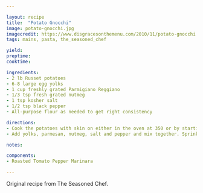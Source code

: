 ```yaml
---

layout: recipe
title:  "Potato Gnocchi"
image: potato-gnocchi.jpg
imagecredit: https://www.disgracesonthemenu.com/2010/11/potato-gnocchi.html
tags: mains, pasta, the_seasoned_chef

yield: 
preptime: 
cooktime: 

ingredients:
- 2 lb Russet potatoes
- 6-8 large egg yolks
- 1 cup freshly grated Parmigiano Reggiano
- 1/3 tsp fresh grated nutmeg
- 1 tsp kosher salt
- 1/2 tsp black pepper
- All-purpose flour as needed to get right consistency

directions:
- Cook the potatoes with skin on either in the oven at 350 or by starting them in cold water and bringing them to a boil until a knife can pierce through them easily. Peel while hot and run through a ricer.
- Add yolks, parmesan, nutmeg, salt and pepper and mix together. Sprinkle flour over the surface and gently bring together as a dough. Test the gnocchi by poaching a small ball in simmering water. If it holds together nicely then continue. If not then add more flour and test again. Roll into a large log and then portion into smaller logs that you will roll to the size of your ring finger. Cut the gnocchi into ½ inch sections and roll them over the tines of a fork or over the surface of a garganelli paddle. Place them on a parchment covered sheet pan with some flour sprinkled over the surface. Prepare a pot of well-seasoned boiling water. Add the gnocchi and cook until they float to the top.

notes:

components:
- Roasted Tomato Pepper Marinara

---
```


Original recipe from The Seasoned Chef.